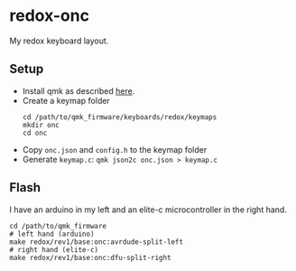# redox-onc

My redox keyboard layout.

## Setup

- Install qmk as described [here](https://docs.qmk.fm/#/newbs_getting_started).
- Create a keymap folder
  ```
  cd /path/to/qmk_firmware/keyboards/redox/keymaps
  mkdir onc
  cd onc
  ```
- Copy `onc.json` and `config.h` to the keymap folder
- Generate `keymap.c`: `qmk json2c onc.json > keymap.c`

## Flash

I have an arduino in my left and an elite-c microcontroller in the right hand.

```
cd /path/to/qmk_firmware
# left hand (arduino)
make redox/rev1/base:onc:avrdude-split-left
# right hand (elite-c)
make redox/rev1/base:onc:dfu-split-right
```
